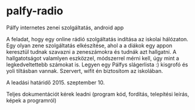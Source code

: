 # palfy-radio
Pálfy internetes zenei szolgáltatás, android app

A feladat, hogy egy online rádió szolgáltatás indítása az iskolai hálózaton. Egy olyan zene szolgáltatás elkészítése, ahol a 
a diákok egy appon keresztül tudnak szavazni a zeneszámokra és tudnák azt hallgatni. A hallgatotságot valamlyen eszközzel, 
módszerrel mérni kell, úgy mint a legkedveltettebb számokat is. Legyen egy Pálfys slágerlista :) kisgrofó és yoli tiltásban vannak.
Szervert, wifit én biztosítom az iskolában.

A leadási határidő 2015. szeptember 10.

Teljes dokumentációt kérek leadni (program kód, fordítás, telepítési leírás, képek a programról)
